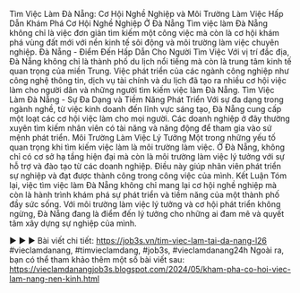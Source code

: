 Tìm Việc Làm Đà Nẵng: Cơ Hội Nghề Nghiệp và Môi Trường Làm Việc Hấp Dẫn
Khám Phá Cơ Hội Nghề Nghiệp Ở Đà Nẵng
Tìm việc làm Đà Nẵng không chỉ là việc đơn giản tìm kiếm một công việc mà còn là cơ hội khám phá vùng đất mới với nền kinh tế sôi động và môi trường làm việc chuyên nghiệp.
Đà Nẵng - Điểm Đến Hấp Dẫn Cho Người Tìm Việc
Với vị trí đắc địa, Đà Nẵng không chỉ là thành phố du lịch nổi tiếng mà còn là trung tâm kinh tế quan trọng của miền Trung. Việc phát triển của các ngành công nghiệp như công nghệ thông tin, dịch vụ tài chính và du lịch đã tạo ra nhiều cơ hội việc làm cho người dân và những người tìm kiếm việc làm Đà Nẵng.
Tìm Việc Làm Đà Nẵng - Sự Đa Dạng và Tiềm Năng Phát Triển
Với sự đa dạng trong ngành nghề, từ việc kinh doanh đến lĩnh vực sáng tạo, Đà Nẵng cung cấp một loạt các cơ hội việc làm cho mọi người. Các doanh nghiệp ở đây thường xuyên tìm kiếm nhân viên có tài năng và năng động để tham gia vào sứ mệnh phát triển.
Môi Trường Làm Việc Lý Tưởng
Một trong những yếu tố quan trọng khi tìm kiếm việc làm là môi trường làm việc. Ở Đà Nẵng, không chỉ có cơ sở hạ tầng hiện đại mà còn là môi trường làm việc lý tưởng với sự hỗ trợ và đào tạo từ các doanh nghiệp. Điều này giúp nhân viên phát triển sự nghiệp và đạt được thành công trong công việc của mình.
Kết Luận
Tóm lại, việc tìm việc làm Đà Nẵng không chỉ mang lại cơ hội nghề nghiệp mà còn là hành trình khám phá sự phát triển và tiềm năng của một thành phố đầy sức sống. Với môi trường làm việc lý tưởng và cơ hội phát triển không ngừng, Đà Nẵng đang là điểm đến lý tưởng cho những ai đam mê và quyết tâm xây dựng sự nghiệp của mình.

▶️ ▶️ ▶️ Bài viết chi tiết: https://job3s.vn/tim-viec-lam-tai-da-nang-l26
#vieclamdanang, #timvieclamdang, #job3s, #vieclamdanang24h
Ngoài ra, bạn có thể tham khảo thêm một số bài viết sau:
https://vieclamdanangjob3s.blogspot.com/2024/05/kham-pha-co-hoi-viec-lam-nang-nen-kinh.html
